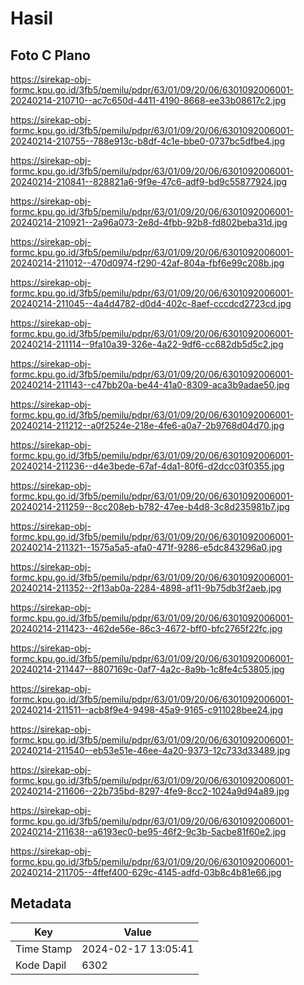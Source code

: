 # Hasil

## Foto C Plano

https://sirekap-obj-formc.kpu.go.id/3fb5/pemilu/pdpr/63/01/09/20/06/6301092006001-20240214-210710--ac7c650d-4411-4190-8668-ee33b08617c2.jpg

https://sirekap-obj-formc.kpu.go.id/3fb5/pemilu/pdpr/63/01/09/20/06/6301092006001-20240214-210755--788e913c-b8df-4c1e-bbe0-0737bc5dfbe4.jpg

https://sirekap-obj-formc.kpu.go.id/3fb5/pemilu/pdpr/63/01/09/20/06/6301092006001-20240214-210841--828821a6-9f9e-47c6-adf9-bd9c55877924.jpg

https://sirekap-obj-formc.kpu.go.id/3fb5/pemilu/pdpr/63/01/09/20/06/6301092006001-20240214-210921--2a96a073-2e8d-4fbb-92b8-fd802beba31d.jpg

https://sirekap-obj-formc.kpu.go.id/3fb5/pemilu/pdpr/63/01/09/20/06/6301092006001-20240214-211012--470d0974-f290-42af-804a-fbf6e99c208b.jpg

https://sirekap-obj-formc.kpu.go.id/3fb5/pemilu/pdpr/63/01/09/20/06/6301092006001-20240214-211045--4a4d4782-d0d4-402c-8aef-cccdcd2723cd.jpg

https://sirekap-obj-formc.kpu.go.id/3fb5/pemilu/pdpr/63/01/09/20/06/6301092006001-20240214-211114--9fa10a39-326e-4a22-9df6-cc682db5d5c2.jpg

https://sirekap-obj-formc.kpu.go.id/3fb5/pemilu/pdpr/63/01/09/20/06/6301092006001-20240214-211143--c47bb20a-be44-41a0-8309-aca3b9adae50.jpg

https://sirekap-obj-formc.kpu.go.id/3fb5/pemilu/pdpr/63/01/09/20/06/6301092006001-20240214-211212--a0f2524e-218e-4fe6-a0a7-2b9768d04d70.jpg

https://sirekap-obj-formc.kpu.go.id/3fb5/pemilu/pdpr/63/01/09/20/06/6301092006001-20240214-211236--d4e3bede-67af-4da1-80f6-d2dcc03f0355.jpg

https://sirekap-obj-formc.kpu.go.id/3fb5/pemilu/pdpr/63/01/09/20/06/6301092006001-20240214-211259--8cc208eb-b782-47ee-b4d8-3c8d235981b7.jpg

https://sirekap-obj-formc.kpu.go.id/3fb5/pemilu/pdpr/63/01/09/20/06/6301092006001-20240214-211321--1575a5a5-afa0-471f-9286-e5dc843296a0.jpg

https://sirekap-obj-formc.kpu.go.id/3fb5/pemilu/pdpr/63/01/09/20/06/6301092006001-20240214-211352--2f13ab0a-2284-4898-af11-9b75db3f2aeb.jpg

https://sirekap-obj-formc.kpu.go.id/3fb5/pemilu/pdpr/63/01/09/20/06/6301092006001-20240214-211423--462de56e-86c3-4672-bff0-bfc2765f22fc.jpg

https://sirekap-obj-formc.kpu.go.id/3fb5/pemilu/pdpr/63/01/09/20/06/6301092006001-20240214-211447--8807169c-0af7-4a2c-8a9b-1c8fe4c53805.jpg

https://sirekap-obj-formc.kpu.go.id/3fb5/pemilu/pdpr/63/01/09/20/06/6301092006001-20240214-211511--acb8f9e4-9498-45a9-9165-c911028bee24.jpg

https://sirekap-obj-formc.kpu.go.id/3fb5/pemilu/pdpr/63/01/09/20/06/6301092006001-20240214-211540--eb53e51e-46ee-4a20-9373-12c733d33489.jpg

https://sirekap-obj-formc.kpu.go.id/3fb5/pemilu/pdpr/63/01/09/20/06/6301092006001-20240214-211606--22b735bd-8297-4fe9-8cc2-1024a9d94a89.jpg

https://sirekap-obj-formc.kpu.go.id/3fb5/pemilu/pdpr/63/01/09/20/06/6301092006001-20240214-211638--a6193ec0-be95-46f2-9c3b-5acbe81f60e2.jpg

https://sirekap-obj-formc.kpu.go.id/3fb5/pemilu/pdpr/63/01/09/20/06/6301092006001-20240214-211705--4ffef400-629c-4145-adfd-03b8c4b81e66.jpg


## Metadata

| Key        | Value               |
| ---------- | ------------------- |
| Time Stamp | 2024-02-17 13:05:41 |
| Kode Dapil | 6302                |



